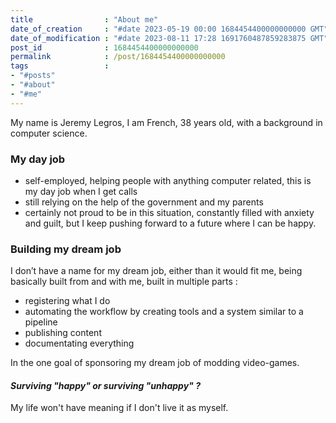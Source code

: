 ```yaml
---
title                : "About me"
date_of_creation     : "#date 2023-05-19 00:00 1684454400000000000 GMT"
date_of_modification : "#date 2023-08-11 17:28 1691760487859283875 GMT"
post_id              : 1684454400000000000
permalink            : /post/1684454400000000000
tags                 : 
- "#posts"
- "#about"
- "#me"
---
```


My name is Jeremy Legros, I am French, 38 years old, with a background in computer science.

### My day job

- self-employed, helping people with anything computer related, this is my day job when I get calls
- still relying on the help of the government and my parents
- certainly not proud to be in this situation, constantly filled with anxiety and guilt, but I keep pushing forward to a future where I can be happy.

### Building my dream job

I don’t have a name for my dream job, either than it would fit me, being basically built from and with me, built in multiple parts :

- registering what I do
- automating the workflow by creating tools and a system similar to a pipeline
- publishing content 
- documentating everything

In the one goal of sponsoring my dream job of modding video-games.

#### *Surviving "happy" or surviving "unhappy" ?*

My life won't have meaning if I don't live it as myself.
